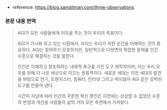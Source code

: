- reference: https://blog.samaltman.com/three-observations

### 본문 내용 번역
> AGI가 모든 사람들에게 이득을 주는 것이 우리의 목표이다.
> 
> AGI가 가시화 되고 있는 시점에서, 우리는 우리가 처한 순간을 이해하는 것이 중요하다. AGI는 정의하기 모호하지만, 일반적으로 다방면의 복잡한 문제를 인간 수준으로 해결하는 것을 말한다.
> 
> 인간은 이해하고 창조하려는 내재적 욕구를 가진 도구 제작자이며, 이는 우리 모두를 위해 더 나은 세상으로 이끄는 원동력이다. 새로운 세대는 이전 세대의 발견을 바탕으로 전기, 트렌지스터, 컴퓨터, 인터넷 그리고 머지않아 AGI 같은 강력한 도구를 만들어 낸다.
> 
> 시간이 지남에 따라 인간의 꾸준한 혁신 행진은 이전에는 상상할 수 없었던 수준의 번영과 개선을 사람들의 삶의 거의 모든 측면에서 가져왔다.
> 
> 
